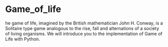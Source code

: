 # Game_of_life
he game of life, imagined by the British mathematician John H. Conway, is a Solitaire type game analogous to the rise, fall and alternations of a society of living organisms.  We will introduce you to the implementation of Game of Life with Python.
